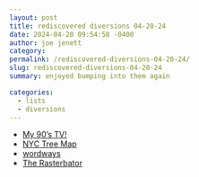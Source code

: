 ```yaml
---
layout: post
title: rediscovered diversions 04-20-24
date: 2024-04-20 09:54:58 -0400
author: joe jenett
category: 
permalink: /rediscovered-diversions-04-20-24/
slug: rediscovered-diversions-04-20-24
summary: enjoyed bumping into them again

categories:
  - lists
  - diversions
---
```

<ul class="linkylove">
	<li><a title="My 90’s TV!" href="https://90s.myretrotvs.com/">My 90’s TV!</a></li>
	<li><a title="NYC Tree Map" href="https://tree-map.nycgovparks.org/">NYC Tree Map</a></li>
	<li><a title="wordways" href="https://wordways.us/">wordways</a></li>
	<li><a title="Wall art generator - Rasterbator" href="https://rasterbator.net/">The Rasterbator</a></li>
	</ul>
<a style="display:none;" href="https://brid.gy/publish/mastodon"><small>(cross-posted to mastodon)</small></a>